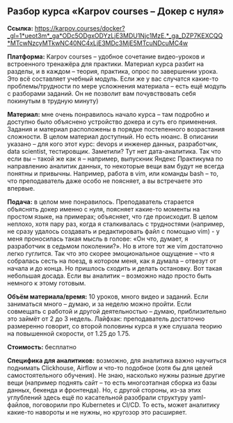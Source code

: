 ## Разбор курса «Karpov courses – Докер с нуля»


**Ссылка:**  https://karpov.courses/docker?_gl=1*ueot3m*_ga*ODc5ODgxODYzLjE3MDU1Njc1MzE.*_ga_DZP7KEXCQQ*MTcwNzcyMTkwNC40NC4xLjE3MDc3MjE5MTcuNDcuMC4w 

**Платформа:** Karpov courses – удобное сочетание видео-уроков и встроенного тренажёра для практики. Материал курса разбит на разделы, и в каждом – теория, практика, опрос по завершении урока. Это всё составляет учебный модуль. Если же у вас случатся какие-то проблемы/трудности по мере усложнения материала – есть ещё модуль с разборами заданий. Он не позволит вам почувствовать себя покинутым в трудную минуту)

**Материал:** мне очень понравилось начало курса – там подробно и доступно было объяснено устройство докера и суть его применения. Задания и материал расположены в порядке постепенного возрастания сложности. В целом материал доступный. Но есть нюанс. В описании указано – для кого этот курс: devops и инженер данных, разработчик, data scientist, тестировщик. Заметили? Тут нет дата-аналитика. Так что если вы – такой же как я – например, выпускник Яндекс Практикума по направлению аналитик данных, то некоторые вещи вам будут не всегда понятны и привычны. Например, работа в vim, или команды bash – то, что преподаватель даже особо не поясняет, а вы встречаете это впервые.

**Подача:** в целом мне понравилось. Преподаватель старается объяснять докер именно с нуля, поясняет какие-то моменты на простом языке, на примерах; объясняет, что где происходит. В целом неплохо, хотя пару раз, когда я сталкивалась с трудностями (например, не сразу удалось создавать и редактировать файл с помощью vim) - у меня проносилась такая мысль в голове: «Он что, думает, я разработчик в седьмом поколении?». Но в итоге тот же vim достаточно легко гуглится. Так что это скорее эмоциональное ощущение – что я собралась сесть на поезд, в котором меня, как я думала – отвезут от начала и до конца. Но пришлось сходить и делать остановку. Вот такая небольшая досада. Если вы аналитик – возможно надо просто быть немного к этому готовым.

**Объём материала/время:** 10 уроков, много видео и заданий. Если заниматься много – думаю, и за неделю можно пройти. Если совмещать с работой и другой деятельностью – думаю, приблизительно это займёт от 2 до 3 недель. Лайфхак: преподаватель достаточно размеренно говорит, со второй половины курса я уже слушала теорию на повышенной скорости, от 1.25 до 1.75.

**Стоимость:** бесплатно

**Специфика для аналитиков:** возможно, для аналитика важно научиться поднимать Clickhouse, Airflow и что-то подобное (хотя бы для целей самостоятельного обучения). Не знаю, насколько нужны разные другие вещи (например поднять сайт – то есть многоэтапная сборка из базы данных, бекенда и фронтенда). Но, с другой стороны, из-за этих углублений здесь ещё по касательной разобрали структуру yaml-файлов, поговорили про Kubernetes и CI/CD. То есть, может аналитику какие-то навороты и не нужны, но кругозор это расширяет.

